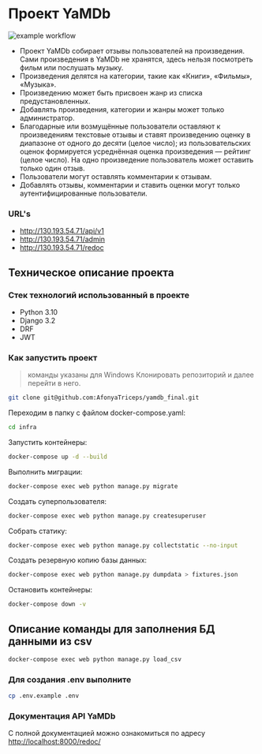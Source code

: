 # Проект YaMDb

![example workflow](https://github.com/AfonyaTriceps/yamdb_final/actions/workflows/yamdb_workflow.yml/badge.svg)

* Проект YaMDb собирает отзывы пользователей на произведения. Сами
произведения в YaMDb не хранятся, здесь нельзя посмотреть фильм или
послушать музыку.
* Произведения делятся на категории, такие как «Книги», «Фильмы», «Музыка».
* Произведению может быть присвоен жанр из списка предустановленных.
* Добавлять произведения, категории и жанры может только администратор.
* Благодарные или возмущённые пользователи оставляют к произведениям текстовые
отзывы и ставят произведению оценку в диапазоне от одного до десяти
(целое число); из пользовательских оценок формируется усреднённая оценка
произведения — рейтинг
(целое число). На одно произведение пользователь может оставить только один отзыв.
* Пользователи могут оставлять комментарии к отзывам.
* Добавлять отзывы, комментарии и ставить оценки могут только
аутентифицированные пользователи.

### URL's

- http://130.193.54.71/api/v1
- http://130.193.54.71/admin
- http://130.193.54.71/redoc

## Техническое описание проекта

### Стек технологий использованный в проекте

* Python 3.10
* Django 3.2
* DRF
* JWT

### Как запустить проект

> команды указаны для Windows
Клонировать репозиторий и далее перейти в него.

```bash
git clone git@github.com:AfonyaTriceps/yamdb_final.git
```

Переходим в папку с файлом docker-compose.yaml:

```bash
cd infra
```

Запустить контейнеры:

```bash
docker-compose up -d --build
```

Выполнить миграции:

```bash
docker-compose exec web python manage.py migrate
```

Создать суперпользователя:

```bash
docker-compose exec web python manage.py createsuperuser
```

Собрать статику:

```bash
docker-compose exec web python manage.py collectstatic --no-input
```

Создать резервную копию базы данных:

```bash
docker-compose exec web python manage.py dumpdata > fixtures.json
```

Остановить контейнеры:

```bash
docker-compose down -v
```

## Описание команды для заполнения БД данными из csv

```bash
docker-compose exec web python manage.py load_csv
```

### Для создания .env выполните

```bash
cp .env.example .env
```

### Документация API YaMDb

С полной документацией можно ознакомиться по адресу
[http://localhost:8000/redoc/](http://localhost:8000/redoc/)
